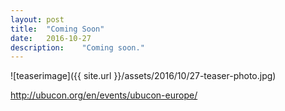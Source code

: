 ```yaml
---
layout: post
title:  "Coming Soon"
date:   2016-10-27
description:	"Coming soon."
---
```


![teaserimage]({{ site.url }}/assets/2016/10/27-teaser-photo.jpg)

http://ubucon.org/en/events/ubucon-europe/
